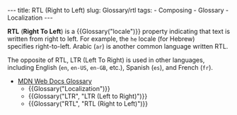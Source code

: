 --- title: RTL (Right to Left) slug: Glossary/rtl tags: - Composing - Glossary - Localization ---

<span class="seoSummary">**RTL** (**Right To Left**) is a {{Glossary("locale")}} property indicating that text is written from right to left.</span> For example, the `he` locale (for Hebrew) specifies right-to-left. Arabic (`ar`) is another common language written RTL.

The opposite of RTL, LTR (Left To Right) is used in other languages, including English (`en`, `en-US`, `en-GB`, etc.), Spanish (`es`), and French (`fr`).

-   [MDN Web Docs Glossary](/en-US/docs/Glossary)
    -   {{Glossary("Localization")}}
    -   {{Glossary("LTR", "LTR (Left to Right)")}}
    -   {{Glossary("RTL", "RTL (Right to Left)")}}
